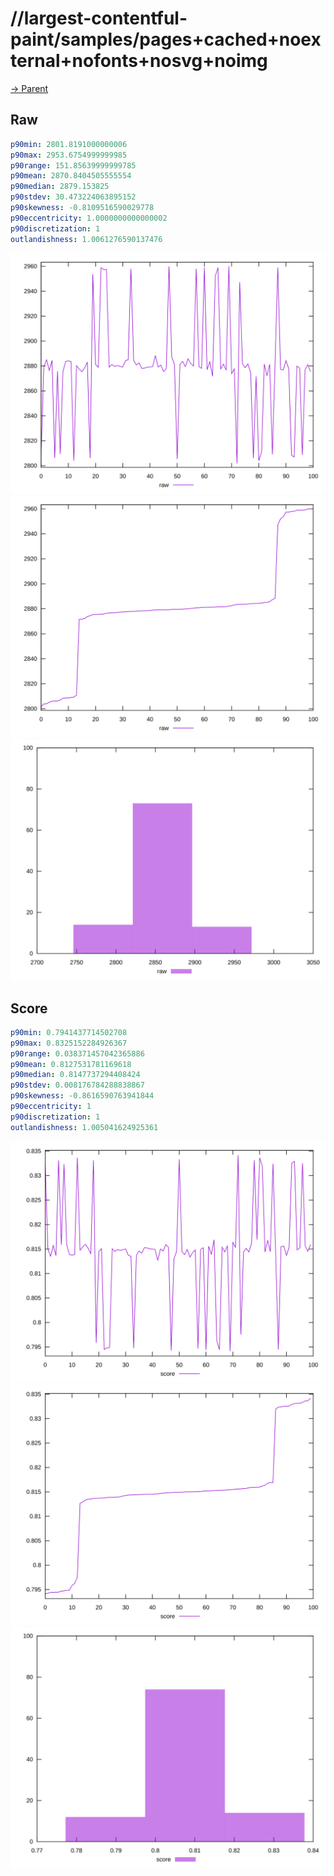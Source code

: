 
# //largest-contentful-paint/samples/pages+cached+noexternal+nofonts+nosvg+noimg

[→ Parent](../..)


## Raw


```yaml
p90min: 2801.8191000000006
p90max: 2953.6754999999985
p90range: 151.85639999999785
p90mean: 2870.8404505555554
p90median: 2879.153825
p90stdev: 30.473224063895152
p90skewness: -0.8109516590029778
p90eccentricity: 1.0000000000000002
p90discretization: 1
outlandishness: 1.0061276590137476

```

![PLOT: raw-values](./raw/values.svg)![PLOT: raw-sorted](./raw/sorted.svg)![PLOT: raw-histogram](./raw/histogram.svg)
## Score


```yaml
p90min: 0.7941437714502708
p90max: 0.8325152284926367
p90range: 0.038371457042365886
p90mean: 0.8127531781169618
p90median: 0.8147737294408424
p90stdev: 0.008176784288838867
p90skewness: -0.8616590763941844
p90eccentricity: 1
p90discretization: 1
outlandishness: 1.005041624925361

```

![PLOT: score-values](./score/values.svg)![PLOT: score-sorted](./score/sorted.svg)![PLOT: score-histogram](./score/histogram.svg)